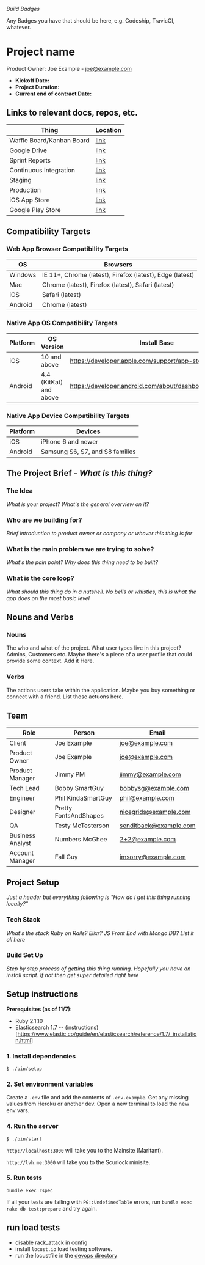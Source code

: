 _Build Badges_

Any Badges you have that should be here, e.g. Codeship, TravicCI, whatever.

# Project name
Product Owner: Joe Example - joe@example.com
* **Kickoff Date:**
* **Project Duration:**
* **Current end of contract Date:**

## Links to relevant docs, repos, etc.
Thing | Location
--- | ---
Waffle Board/Kanban Board | [link]()
Google Drive | [link]()
Sprint Reports | [link]()
Continuous Integration | [link]()
Staging | [link]()
Production | [link]()
iOS App Store | [link]()
Google Play Store | [link]()

## Compatibility Targets
### Web App Browser Compatibility Targets

OS | Browsers
--- | ---
Windows | IE 11+, Chrome (latest), Firefox (latest), Edge (latest)
Mac | Chrome (latest), Firefox (latest), Safari (latest)
iOS | Safari (latest)
Android | Chrome (latest)

### Native App OS Compatibility Targets

Platform | OS Version | Install Base
--- | --- | ---
iOS | 10 and above | https://developer.apple.com/support/app-store/
Android | 4.4 (KitKat) and above | https://developer.android.com/about/dashboards/index.html

### Native App Device Compatibility Targets

Platform | Devices
--- | ---
iOS | iPhone 6 and newer
Android | Samsung S6, S7, and S8 families

## The Project Brief - _What is this thing?_

### The Idea
_What is your project? What's the general overview on it?_

### Who are we building for?
_Brief introduction to product owner or company or whover this thing is for_

### What is the main problem we are trying to solve?
_What's the pain point? Why does this thing need to be built?_

### What is the core loop?
_What should this thing do in a nutshell. No bells or whistles, this is what the app does on the most basic level_

## Nouns and Verbs
### Nouns
The who and what of the project. What user types live in this project? Admins, Customers etc. Maybe there's a piece of a user profile that could provide some context. Add it Here. 

### Verbs
The actions users take within the application. Maybe you buy something or connect with a friend. List those actuons here. 

## Team

Role | Person | Email
---- | --- | ---
Client | Joe Example | joe@example.com |
Product Owner | Joe Example | joe@example.com |
Product Manager | Jimmy PM | jimmy@example.com |
Tech Lead | Bobby SmartGuy | bobbysg@example.com |
Engineer | Phil KindaSmartGuy | phil@example.com |
Designer | Pretty FontsAndShapes | nicegrids@example.com |
QA | Testy McTesterson | senditback@example.com |
Business Analyst | Numbers McGhee | 2+2@example.com |
Account Manager | Fall Guy | imsorry@example.com |

## Project Setup
_Just a header but everything following is "How do I get this thing running locally?"_

### Tech Stack
_What's the stack Ruby on Rails? Elixr? JS Front End with Mongo DB? List it all here_

### Build Set Up
_Step by step process of getting this thing running. Hopefully you have an install script. If not then get super detailed right here_

## Setup instructions

**Prerequisites (as of 11/7)**:
- Ruby 2.1.10
- Elasticsearch 1.7 -- (instructions)[https://www.elastic.co/guide/en/elasticsearch/reference/1.7/_installation.html]

### 1. Install dependencies

`$ ./bin/setup`

### 2. Set environment variables

Create a `.env` file and add the contents of `.env.example`. Get any missing values from Heroku or another dev. Open a new terminal to load the new env vars.

### 4. Run the server

```
$ ./bin/start
```

`http://localhost:3000` will take you to the Mainsite (Maritant).

`http://lvh.me:3000` will take you to the Scurlock minisite.

### 5. Run tests

```
bundle exec rspec
```

If all your tests are failing with `PG::UndefinedTable` errors, run `bundle exec rake db test:prepare` and try again.

## run load tests

 - disable rack_attack in config
 - install `locust.io` load testing software.
 - run the locustfile in the [devops directory](devops/locustfile.py)
